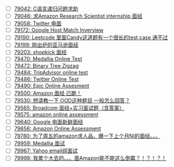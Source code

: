 - [ ] [79042: C语言递归问题求助](http://instant.1point3acres.com/thread/79042)
- [ ] [79046: 求Amazon Research Scientist internship 面经](http://instant.1point3acres.com/thread/79046)
- [ ] [79058: Twitter 电面](http://instant.1point3acres.com/thread/79058)
- [ ] [79172: Google Host Match Inverview](http://instant.1point3acres.com/thread/79172)
- [ ] [79190: Leetcode 里面Candy这道题有一个很长的test case 通不过](http://instant.1point3acres.com/thread/79190)
- [ ] [79199: 刚出炉的亚马逊面经](http://instant.1point3acres.com/thread/79199)
- [ ] [79203: shopkick 面经](http://instant.1point3acres.com/thread/79203)
- [ ] [79470: Medallia Online Test](http://instant.1point3acres.com/thread/79470)
- [ ] [79472: Binary Tree Zigzag](http://instant.1point3acres.com/thread/79472)
- [ ] [79484: TripAdvisor online test](http://instant.1point3acres.com/thread/79484)
- [ ] [79486: Twitter Online Test](http://instant.1point3acres.com/thread/79486)
- [ ] [79490: Epic Online Assesment](http://instant.1point3acres.com/thread/79490)
- [ ] [79500: Amazon 面经 已跪！](http://instant.1point3acres.com/thread/79500)
- [ ] [79530: 想请教一下 OOD这种题目 一般怎么回答？](http://instant.1point3acres.com/thread/79530)
- [ ] [79565: Broadcom 面经+实习面试题（含答案）](http://instant.1point3acres.com/thread/79565)
- [ ] [79575: amazon online assessment](http://instant.1point3acres.com/thread/79575)
- [ ] [79640: Google 电面新鲜面经](http://instant.1point3acres.com/thread/79640)
- [ ] [79656: Amazon Online Assessment](http://instant.1point3acres.com/thread/79656)
- [ ] [79780: 为了周五的amazon求人品，爆一下上个月NI的面经。。。](http://instant.1point3acres.com/thread/79780)
- [ ] [79959: Medallia 面试](http://instant.1point3acres.com/thread/79959)
- [ ] [79967: Yahoo email组面试](http://instant.1point3acres.com/thread/79967)
- [ ] [79998: 我累个大去的。。。面Amazon能不能这么倒霉？！？！？！](http://instant.1point3acres.com/thread/79998)

